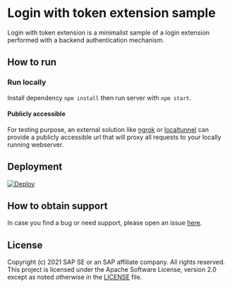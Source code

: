 # Login with token extension sample

Login with token extension is a minimalist sample of a login extension performed with a backend authentication mechanism.

## How to run

### Run locally

Install dependency `npm install` then run server with `npm start`.

#### Publicly accessible

For testing purpose, an external solution like [ngrok](https://ngrok.com/) or [localtunnel](https://github.com/localtunnel/localtunnel) can provide a publicly accessible url that will proxy all requests to your locally running webserver.

## Deployment

[![Deploy](https://www.herokucdn.com/deploy/button.svg)](https://heroku.com/deploy)

## How to obtain support
In case you find a bug or need support, please open an issue [here](https://github.com/SAP-samples/fsm-extension-sample/issues/new).

## License
Copyright (c) 2021 SAP SE or an SAP affiliate company. All rights reserved. This project is licensed under the Apache Software License, version 2.0 except as noted otherwise in the [LICENSE](./LICENSE) file.
